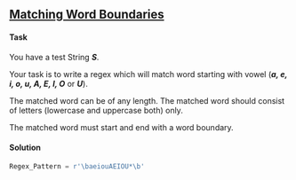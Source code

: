 ## [Matching Word Boundaries](https://www.hackerrank.com/challenges/matching-word-boundaries/problem)

#### Task

You have a test String ***S***. 

Your task is to write a regex which will match word starting with vowel (***a, e, i, o, u, A, E, I, O*** or ***U***). 

The matched word can be of any length. The matched word should consist of letters (lowercase and uppercase both) only. 

The matched word must start and end with a word boundary.

#### Solution

```python
Regex_Pattern = r'\baeiouAEIOU*\b'
```

